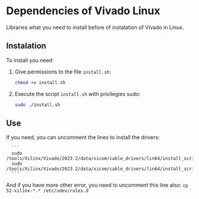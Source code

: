 # Dependencies of Vivado Linux

Libraries what you need to install before of instalation of Vivado in Linux.

## Instalation

To install you need:

1. Give permissions to the file `install.sh`:

    ```bash
    chmod +x install.sh
    ```

2. Execute the script `install.sh` with privilegies sudo:

    ```bash
    sudo ./install.sh
    ```
    
## Use

If you need, you can uncomment the lines to install the drivers:
  
      ```
      sudo /tools/Xilinx/Vivado/2023.2/data/xicom/cable_drivers/lin64/install_script/install_drivers/install_drivers
      sudo /tools/Xilinx/Vivado/2023.2/data/xicom/cable_drivers/lin64/install_script/install_drivers/setup_pcusb
      ```

And if you have more other error, you need to uncomment this line also:
      ```
      cp 52-xilinx-*.* /etc/udev/rules.d
      ```
    



